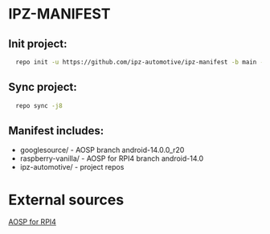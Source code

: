 # IPZ-MANIFEST

## Init project:
```bash
  repo init -u https://github.com/ipz-automotive/ipz-manifest -b main -m default.xml
```

## Sync project:
```bash
  repo sync -j8
```

## Manifest includes:
- googlesource/ - AOSP branch android-14.0.0_r20
- raspberry-vanilla/ - AOSP for RPI4 branch android-14.0
- ipz-automotive/ - project repos

# External sources
[AOSP for RPI4](https://github.com/matiassingers/awesome-readme)